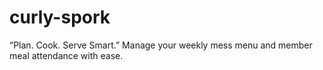 # curly-spork
  “Plan. Cook. Serve Smart.” Manage your weekly mess menu and member meal attendance with ease.
